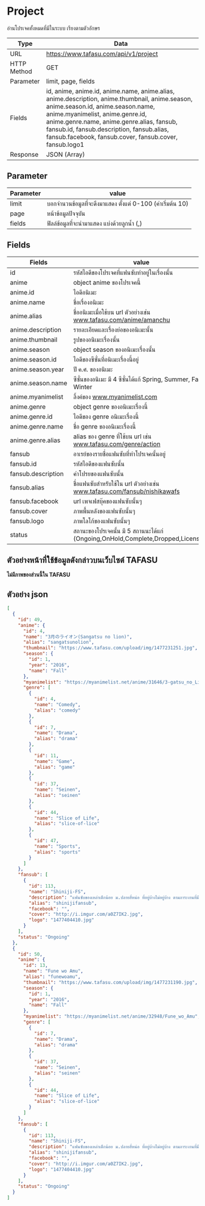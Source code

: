 # Project
อ่านโปรเจคทั้งหมดที่มีในระบบ เรียงตามตัวอักษร

Type | Data
--- | ---
URL | https://www.tafasu.com/api/v1/project
HTTP Method | GET
Parameter | limit, page, fields
Fields | id, anime, anime.id, anime.name, anime.alias, anime.description, anime.thumbnail, anime.season, anime.season.id, anime.season.name, anime.myanimelist, anime.genre.id, anime.genre.name, anime.genre.alias, fansub, fansub.id, fansub.description, fansub.alias, fansub.facebook, fansub.cover, fansub.cover, fansub.logo1
Response | JSON (Array)

## Parameter
Parameter | value
--- | ---
limit | บอกจำนวนข้อมูลที่จะดึงมาแสดง ตั้งแต่ 0-100 (ค่าเริ่มต้น 10)
page | หน้าข้อมูลปัจจุบัน
fields | ฟิลล์ข้อมูลที่จะนำมาแสดง แบ่งด้วยลูกน้ำ (,)


## Fields
Fields| value
--- | ---
id | รหัสไอดีของโปรเจคที่แฟนซับทำอยู่ในเรื่องนั้น
anime | object anime ของโปรเจคนี้
anime.id | ไอดีอนิเมะ
anime.name | ชื่อเรื่องอนิเมะ
anime.alias | ชื่ออนิเมะเมื่อใช้บน url ตัวอย่างเช่น www.tafasu.com/anime/amanchu
anime.description | รายละเอียดและเรื่องย่อของอนิเมะนั้น
anime.thumbnail | รูปของอนิเมะเรื่องนั้น
anime.season | object season ของอนิเมะเรื่องนั้น
anime.season.id | ไอดีของซีซั่นที่อนิเมะเรื่องนี้อยู่
anime.season.year | ปี ค.ศ. ของอนิเมะ
anime.season.name | ซีซั่นของอนิเมะ มี 4 ซีซั่นได้แก้ Spring, Summer, Fall, Winter
anime.myanimelist | ลิ้งค์ของ www.myanimelist.com
anime.genre | object genre ของอนิเมะเรื่องนี้
anime.genre.id | ไอดีของ genre อนิเมะเรื่องนี้
anime.genre.name | ชื่อ genre ของอนิเมะเรื่องนี้
anime.genre.alias | alias ของ genre ที่ใช้บน url เช่น www.tafasu.com/genre/action
fansub | อาเรย์ของรายชื่อแฟนซับที่ทำโปรเจคนั้นอยู่
fansub.id | รหัสไอดีของแฟนซับนั้น
fansub.description | คำโปรยของแฟนซับนั้น
fansub.alias | ชื่อแฟนซับสำหรับใช้ใน url ตัวอย่างเช่น www.tafasu.com/fansub/nishikawafs
fansub.facebook | url เพจเฟสบุ๊คของแฟนซับนั้นๆ
fansub.cover | ภาพพื้นหลังของแฟนซับนั้นๆ
fansub.logo | ภาพโลโก้ของแฟนซับนั้นๆ
status | สถานะของโปรเจคนั้น มี 5 สถานนะได้แก่ (Ongoing,OnHold,Complete,Dropped,Licensed)

## ตัวอย่างหน้าที่ใช้ข้อมูลดังกล่าวบนเว็บไซต์ TAFASU

**ไม่มีภาพของส่วนนี้ใน TAFASU**

## ตัวอย่าง json
```json
[
  {
    "id": 49,
    "anime": {
      "id": 4,
      "name": "3月のライオン(Sangatsu no lion)",
      "alias": "sangatsunolion",
      "thumbnail": "https://www.tafasu.com/upload/img/1477231251.jpg",
      "season": {
        "id": 1,
        "year": "2016",
        "name": "Fall"
      },
      "myanimelist": "https://myanimelist.net/anime/31646/3-gatsu_no_Lion?q=3%20gatsu",
      "genre": [
        {
          "id": 4,
          "name": "Comedy",
          "alias": "comedy"
        },
        {
          "id": 7,
          "name": "Drama",
          "alias": "drama"
        },
        {
          "id": 11,
          "name": "Game",
          "alias": "game"
        },
        {
          "id": 37,
          "name": "Seinen",
          "alias": "seinen"
        },
        {
          "id": 44,
          "name": "Slice of Life",
          "alias": "slice-of-lice"
        },
        {
          "id": 47,
          "name": "Sports",
          "alias": "sports"
        }
      ]
    },
    "fansub": [
      {
        "id": 113,
        "name": "Shiniji-FS",
        "description": "แฟนซับของเหล่าเด็กน้อย ม.ปลายสี่หน่อ ที่อยู่บ้างไม่อยู่บ้าง ตามภาระงานที่มี ผลงานของพวกเขา จะยอดเยี่ยม หรือ ยอดแย่กันแน่ ติดตามได้ที่ Shiniji-FS เลยจ้า（＞ｗ＜）",
        "alias": "shinijifansub",
        "facebook": "",
        "cover": "http://i.imgur.com/a0Z7IK2.jpg",
        "logo": "1477404410.jpg"
      }
    ],
    "status": "Ongoing"
  },
  {
    "id": 50,
    "anime": {
      "id": 13,
      "name": "Fune wo Amu",
      "alias": "funewoamu",
      "thumbnail": "https://www.tafasu.com/upload/img/1477231190.jpg",
      "season": {
        "id": 1,
        "year": "2016",
        "name": "Fall"
      },
      "myanimelist": "https://myanimelist.net/anime/32948/Fune_wo_Amu",
      "genre": [
        {
          "id": 7,
          "name": "Drama",
          "alias": "drama"
        },
        {
          "id": 37,
          "name": "Seinen",
          "alias": "seinen"
        },
        {
          "id": 44,
          "name": "Slice of Life",
          "alias": "slice-of-lice"
        }
      ]
    },
    "fansub": [
      {
        "id": 113,
        "name": "Shiniji-FS",
        "description": "แฟนซับของเหล่าเด็กน้อย ม.ปลายสี่หน่อ ที่อยู่บ้างไม่อยู่บ้าง ตามภาระงานที่มี ผลงานของพวกเขา จะยอดเยี่ยม หรือ ยอดแย่กันแน่ ติดตามได้ที่ Shiniji-FS เลยจ้า（＞ｗ＜）",
        "alias": "shinijifansub",
        "facebook": "",
        "cover": "http://i.imgur.com/a0Z7IK2.jpg",
        "logo": "1477404410.jpg"
      }
    ],
    "status": "Ongoing"
  }
]
```
